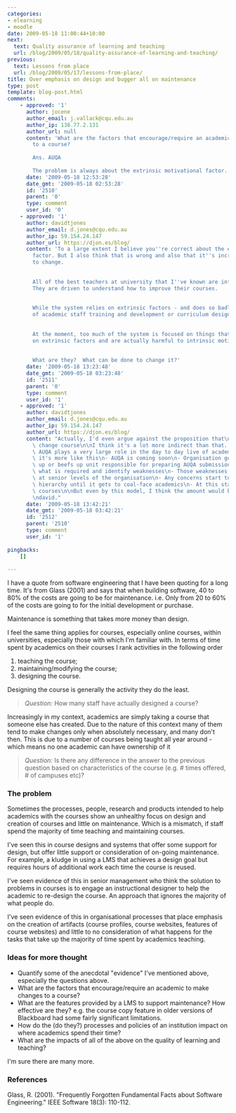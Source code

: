 ```yaml
---
categories:
- elearning
- moodle
date: 2009-05-18 11:00:44+10:00
next:
  text: Quality assurance of learning and teaching
  url: /blog/2009/05/18/quality-assurance-of-learning-and-teaching/
previous:
  text: Lessons from place
  url: /blog/2009/05/17/lessons-from-place/
title: Over emphasis on design and bugger all on maintenance
type: post
template: blog-post.html
comments:
    - approved: '1'
      author: jocene
      author_email: j.vallack@cqu.edu.au
      author_ip: 138.77.2.131
      author_url: null
      content: 'What are the factors that encourage/require an academic to make changes
        to a course?
    
        Ans. AUQA
    
        The problem is always about the extrinsic motivational factor.'
      date: '2009-05-18 12:53:28'
      date_gmt: '2009-05-18 02:53:28'
      id: '2510'
      parent: '0'
      type: comment
      user_id: '0'
    - approved: '1'
      author: davidtjones
      author_email: d.jones@cqu.edu.au
      author_ip: 59.154.24.147
      author_url: https://djon.es/blog/
      content: 'To a large extent I believe you''re correct about the extrinsic motivational
        factor. But I also think that is wrong and also that it''s incredibly difficult
        to change.
    
    
        All of the best teachers at university that I''ve known are intrinsically motivated.
        They are driven to understand how to improve their courses.
    
    
        While the system relies on extrinsic factors - and does so badly - then any form
        of academic staff training and development or curriculum design is wasted.
    
    
        At the moment, too much of the system is focused on things that encourage a reliance
        on extrinsic factors and are actually harmful to intrinsic motivation.
    
    
        What are they?  What can be done to change it?'
      date: '2009-05-18 13:23:48'
      date_gmt: '2009-05-18 03:23:48'
      id: '2511'
      parent: '0'
      type: comment
      user_id: '1'
    - approved: '1'
      author: davidtjones
      author_email: d.jones@cqu.edu.au
      author_ip: 59.154.24.147
      author_url: https://djon.es/blog/
      content: "Actually, I'd even argue against the proposition that\n   AUQA = academics\
        \ change course\n\nI think it's a lot more indirect than that.  I don't think\
        \ AUQA plays a very large role in the day to day live of academics.\n\nI think\
        \ it's more like this\n- AUQA is coming soon\n- Organisation gets worried\n- Sets\
        \ up or beefs up unit responsible for preparing AUQA submission\n- They analyse\
        \ what is required and identify weaknesses\n- Those weaknesses are then raised\
        \ at senior levels of the organisation\n- Any concerns start to dribble down the\
        \ hierarchy until it gets to coal-face academics\n- At this stage they may change\
        \ courses\n\nBut even by this model, I think the amount would be quite small.\n\
        \ndavid."
      date: '2009-05-18 13:42:21'
      date_gmt: '2009-05-18 03:42:21'
      id: '2512'
      parent: '2510'
      type: comment
      user_id: '1'
    
pingbacks:
    []
    
---
```

I have a quote from software engineering that I have been quoting for a long time. It's from Glass (2001) and says that when building software, 40 to 80% of the costs are going to be for maintenance. i.e. Only from 20 to 60% of the costs are going to for the initial development or purchase.

Maintenance is something that takes more money than design.

I feel the same thing applies for courses, especially online courses, within universities, especially those with which I'm familiar with. In terms of time spent by academics on their courses I rank activities in the following order

1. teaching the course;
2. maintaining/modifying the course;
3. designing the course.

Designing the course is generally the activity they do the least.

> _Question:_ How many staff have actually designed a course?

Increasingly in my context, academics are simply taking a course that someone else has created. Due to the nature of this context many of them tend to make changes only when absolutely necessary, and many don't then. This is due to a number of courses being taught all year around - which means no one academic can have ownership of it

> _Question:_ Is there any difference in the answer to the previous question based on characteristics of the course (e.g. # times offered, # of campuses etc)?

### The problem

Sometimes the processes, people, research and products intended to help academics with the courses show an unhealthy focus on design and creation of courses and little on maintenance. Which is a mismatch, if staff spend the majority of time teaching and maintaining courses.

I've seen this in course designs and systems that offer some support for design, but offer little support or consideration of on-going maintenance. For example, a kludge in using a LMS that achieves a design goal but requires hours of additional work each time the course is reused.

I've seen evidence of this in senior management who think the solution to problems in courses is to engage an instructional designer to help the academic to re-design the course. An approach that ignores the majority of what people do.

I've seen evidence of this in organisational processes that place emphasis on the creation of artifacts (course profiles, course websites, features of course websites) and little to no consideration of what happens for the tasks that take up the majority of time spent by academics teaching.

### Ideas for more thought

- Quantify some of the anecdotal "evidence" I've mentioned above, especially the questions above.
- What are the factors that encourage/require an academic to make changes to a course?
- What are the features provided by a LMS to support maintenance? How effective are they? e.g. the course copy feature in older versions of Blackboard had some fairly significant limitations.
- How do the (do they?) processes and policies of an institution impact on where academics spend their time?
- What are the impacts of all of the above on the quality of learning and teaching?

I'm sure there are many more.

### References

Glass, R. (2001). "Frequently Forgotten Fundamental Facts about Software Engineering." IEEE Software 18(3): 110-112.